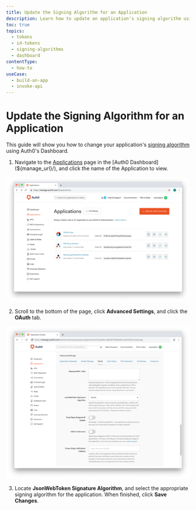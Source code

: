 ```yaml
---
title: Update the Signing Algorithm for an Application
description: Learn how to update an application's signing algorithm using the Auth0 Dashboard.
toc: true
topics:
  - tokens
  - id-tokens
  - signing-algorithms
  - dashboard
contentType:
  - how-to
useCase:
  - build-an-app
  - invoke-api
---
```

# Update the Signing Algorithm for an Application

This guide will show you how to change your application's [signing algorithm](/tokens/concepts/signing-algorithms) using Auth0's Dashboard.

1. Navigate to the [Applications](${manage_url}/#/applications) page in the [Auth0 Dashboard](${manage_url}/), and click the name of the Application to view.

![View Applications](/media/articles/dashboard/guides/app-list.png)

2. Scroll to the bottom of the page, click **Advanced Settings**, and click the **OAuth** tab.

![View OAuth Advanced Settings](/media/articles/dashboard/guides/applications/app-settings-advanced-oauth.png)

3. Locate **JsonWebToken Signature Algorithm**, and select the appropriate signing algorithm for the application. When finished, click **Save Changes**.
